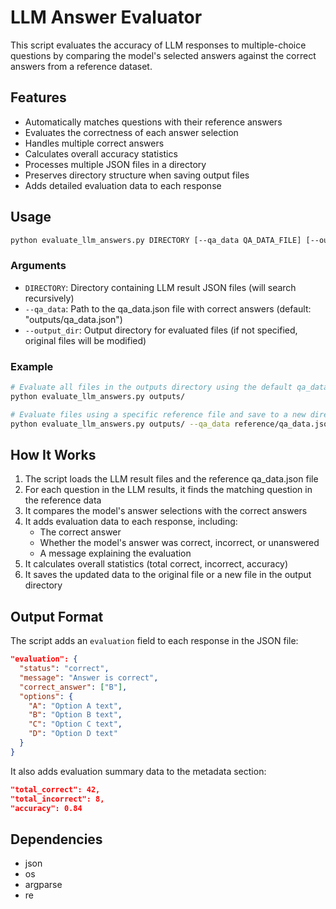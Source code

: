 # LLM Answer Evaluator

This script evaluates the accuracy of LLM responses to multiple-choice questions by comparing the model's selected answers against the correct answers from a reference dataset.

## Features

- Automatically matches questions with their reference answers
- Evaluates the correctness of each answer selection
- Handles multiple correct answers
- Calculates overall accuracy statistics
- Processes multiple JSON files in a directory
- Preserves directory structure when saving output files
- Adds detailed evaluation data to each response

## Usage

```bash
python evaluate_llm_answers.py DIRECTORY [--qa_data QA_DATA_FILE] [--output_dir OUTPUT_DIR]
```

### Arguments

- `DIRECTORY`: Directory containing LLM result JSON files (will search recursively)
- `--qa_data`: Path to the qa_data.json file with correct answers (default: "outputs/qa_data.json")
- `--output_dir`: Output directory for evaluated files (if not specified, original files will be modified)

### Example

```bash
# Evaluate all files in the outputs directory using the default qa_data.json
python evaluate_llm_answers.py outputs/

# Evaluate files using a specific reference file and save to a new directory
python evaluate_llm_answers.py outputs/ --qa_data reference/qa_data.json --output_dir evaluated_results/
```

## How It Works

1. The script loads the LLM result files and the reference qa_data.json file
2. For each question in the LLM results, it finds the matching question in the reference data
3. It compares the model's answer selections with the correct answers
4. It adds evaluation data to each response, including:
   - The correct answer
   - Whether the model's answer was correct, incorrect, or unanswered
   - A message explaining the evaluation
5. It calculates overall statistics (total correct, incorrect, accuracy)
6. It saves the updated data to the original file or a new file in the output directory

## Output Format

The script adds an `evaluation` field to each response in the JSON file:

```json
"evaluation": {
  "status": "correct",
  "message": "Answer is correct",
  "correct_answer": ["B"],
  "options": {
    "A": "Option A text",
    "B": "Option B text",
    "C": "Option C text",
    "D": "Option D text"
  }
}
```

It also adds evaluation summary data to the metadata section:

```json
"total_correct": 42,
"total_incorrect": 8,
"accuracy": 0.84
```

## Dependencies

- json
- os
- argparse
- re 